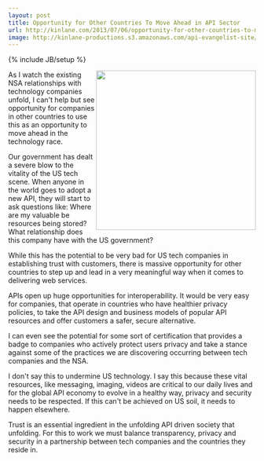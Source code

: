 ```yaml
---
layout: post
title: Opportunity for Other Countries To Move Ahead in API Sector
url: http://kinlane.com/2013/07/06/opportunity-for-other-countries-to-move-ahead-in-api-sector/
image: http://kinlane-productions.s3.amazonaws.com/api-evangelist-site/blog/nsa-prism-us-tech-companies.jpg
---
```

{% include JB/setup %}
<p>
     <img src="https://s3.amazonaws.com/kinlane-productions/api-evangelist/prism/nsa-prism-us-tech-companies.jpg"  width="325" align="right" />
</p>
<p>
     As I watch the existing NSA relationships with technology companies unfold, I can't help but see opportunity for companies in other countries to use this as an opportunity to move ahead in the technology race.
</p>
<p>
     Our government has dealt a severe blow to the vitality of the US tech scene. When anyone in the world goes to adopt a new API, they will start to ask questions like: Where are my valuable be resources being stored? What relationship does this company have with the US government?
</p>
<p>
     While this has the potential to be very bad for US tech companies in establishing trust with customers, there is massive opportunity for other countries to step up and lead in a very meaningful way when it comes to delivering web services.
</p>
<p>
     APIs open up huge opportunities for interoperability. It would be very easy for companies, that operate in countries who have healthier privacy policies, to take the API design and business models of popular API resources and offer customers a safer, secure alternative.
</p>
<p>
     I can even see the potential for some sort of certification that provides a badge to companies who actively protect users privacy and take a stance against some of the practices we are discovering occurring between tech companies and the NSA.
</p>
<p>
     I don't say this to undermine US technology. I say this because these vital resources, like messaging, imaging, videos are critical to our daily lives and for the global API economy to evolve in a healthy way, privacy and security needs to be respected. If this can't be achieved on US soil, it needs to happen elsewhere.
</p>
<p>
     Trust is an essential ingredient in the unfolding API driven society that unfolding. For this to work we must balance transparency, privacy and security in a partnership between tech companies and the countries they reside in.
</p>